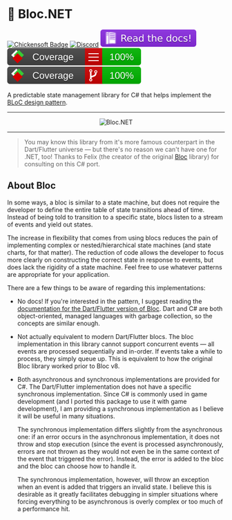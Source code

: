 # 🧊 Bloc.NET

[![Chickensoft Badge][chickensoft-badge]][chickensoft-website] [![Discord][discord-badge]][discord] [![Read the docs][read-the-docs-badge]][docs] ![line coverage][line-coverage] ![branch coverage][branch-coverage]

A predictable state management library for C# that helps implement the [BLoC design pattern][bloc-pattern].

---

<p align="center">
<img alt="Bloc.NET" src="Bloc.NET/icon.png" width="200">
</p>

---

> You may know this library from it's more famous counterpart in the Dart/Flutter universe — but there's no reason we can't have one for .NET, too! Thanks to Felix (the creator of the original [Bloc][bloc-gh] library) for consulting on this C# port.

## About Bloc

In some ways, a bloc is similar to a state machine, but does not require the developer to define the entire table of state transitions ahead of time. Instead of being told to transition to a specific state, blocs listen to a stream of events and yield out states.

The increase in flexibility that comes from using blocs reduces the pain of implementing complex or nested/hierarchical state machines (and state charts, for that matter). The reduction of code allows the developer to focus more clearly on constructing the correct state in response to events, but does lack the rigidity of a state machine. Feel free to use whatever patterns are appropriate for your application.

There are a few things to be aware of regarding this implementations:

- No docs! If you're interested in the pattern, I suggest reading the [documentation for the Dart/Flutter version of Bloc][bloc]. Dart and C# are both object-oriented, managed languages with garbage collection, so the concepts are similar enough.

- Not actually equivalent to modern Dart/Flutter blocs. The bloc implementation in this library cannot support concurrent events — all events are processed sequentially and in-order. If events take a while to process, they simply queue up. This is equivalent to how the original Bloc library worked prior to Bloc v8.

- Both asynchronous and synchronous implementations are provided for C#. The Dart/Flutter implementation does not have a specific synchronous implementation. Since C# is commonly used in game development (and I ported this package to use it with game development), I am providing a synchronous implementation as I believe it will be useful in many situations.

  The synchronous implementation differs slightly from the asynchronous one: if an error occurs in the asynchronous implementation, it does not throw and stop execution (since the event is processed asynchronously, errors are not thrown as they would not even be in the same context of the event that triggered the error). Instead, the error is added to the bloc and the bloc can choose how to handle it.
  
  The synchronous implementation, however, will throw an exception when an event is added that triggers an invalid state. I believe this is desirable as it greatly facilitates debugging in simpler situations where forcing everything to be asynchronous is overly complex or too much of a performance hit.

[chickensoft-badge]: https://raw.githubusercontent.com/chickensoft-games/chickensoft_site/main/static/img/badges/chickensoft_badge.svg
[chickensoft-website]: https://chickensoft.games
[discord-badge]: https://raw.githubusercontent.com/chickensoft-games/chickensoft_site/main/static/img/badges/discord_badge.svg
[discord]: https://discord.gg/gSjaPgMmYW
[read-the-docs-badge]: https://raw.githubusercontent.com/chickensoft-games/chickensoft_site/main/static/img/badges/read_the_docs_badge.svg
[docs]: https://chickensoft.games/docsickensoft%20Discord-%237289DA.svg?style=flat&logo=discord&logoColor=white
[line-coverage]: Bloc.NET.Tests/badges/line_coverage.svg
[branch-coverage]: Bloc.NET.Tests/badges/branch_coverage.svg

[bloc-pattern]: https://www.didierboelens.com/2018/08/reactive-programming-streams-bloc/
[bloc-gh]: https://github.com/felangel/bloc
[bloc]: https://bloclibrary.dev/#/
